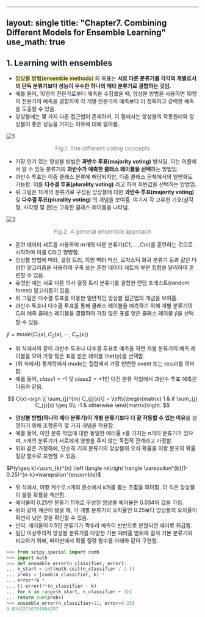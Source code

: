 
---
layout: single
title:  "Chapter7. Combining Different Models for Ensemble Learning"
use_math: true
---

## 1. Learning with ensembles

* <mark style='background-color: #fff5b1'>앙상블 방법(ensemble methods)</mark> 의 목표는 **서로 다른 분류기를 각각의 개별로서의 단독 분류기보다 성능이 우수한 하나의 메타 분류기로 결합하는 것임.**
* 예를 들어, 10명의 전문가로부터 예측을 수집했을 때, 앙상블 방법을 사용하면 10명의 전문가의 예측을 결합하여 각 개별 전문가의 예측보다 더 정확하고 강력한 예측을 도출할 수 있음.
* 앙상블에는 몇 가지 다른 접근법이 존재하며, 이 절에서는 앙상블의 작동원리와 앙상블이 좋은 성능을 가지는 이유에 대해 알아봄.

![1](https://user-images.githubusercontent.com/113302607/196036804-692b08c3-42ca-4355-ae6b-753ef2eee333.png)
<figcaption style="text-align:center; font-size:15px; color:#808080">
Fig.1. The different voting concepts
</figcaption>

* 가장 인기 있는 앙상블 방법은 **과반수 투표(majority voting)** 방식임. 이는 이름에서 알 수 있듯 분류기의 **과반수가 예측한 클래스 레이블을 선택**하는 방법임.
* 과반수 투표는 이중 클래스 분류에 해당되지만, 다중 클래스 문제에서의 일반화도 가능함. 이를 **다수결 투표(plurality voting)** 라고 하며 최빈값을 선택하는 방법임. 
* 위 그림은 10개의 분류기로 구성된 앙상블에 대한 **과반수 투표(majority voting)** 및 **다수결 투표(plurality voting)** 의 개념을 보여줌. 여기서 각 고유한 기호(삼각형, 사각형 및 원)는 고유한 클래스 레이블을 나타냄.

![2](https://user-images.githubusercontent.com/113302607/196036808-cffb8eab-bacd-4751-a7d6-f2f5813b6c06.png)
<figcaption style="text-align:center; font-size:15px; color:#808080">
Fig.2. A general ensemble approach
</figcaption>

* 훈련 데이터 세트를 사용하여 $m$개의 다른 분류기$(C1, ..., Cm)$를 훈련하는 것으로 시작하며 이를 C라고 명명함. 
* 앙상블 방법에 따라, 결정 트리, 지원 벡터 머신, 로지스틱 회귀 분류기 등과 같은 다양한 알고리즘을 사용하여 구축 또는 훈련 데이터 세트의 부분 집합을 달리하여 훈련할 수 있음.
* 유명한 예는 서로 다른 의사 결정 트리 분류기를 결합한 랜덤 포레스트(random forest) 알고리듬이 있음.
* 위 그림은 다수결 투표를 이용한 일반적인 앙상블 접근법의 개념을 보여줌.
* 과반수 투표나 다수결 투표를 통해 클래스 레이블을 예측하기 위해 개별 분류기의 $C_{j}$의 예측 클래스 레이블을 결합하여 가장 많은 표를 얻은 클래스 레이블 $\hat{y}$을 선택할 수 있음.

$\hat{y} = mode\{C_{1}(x),C_{2}(x),\cdots,C_{m}(x)\}$

* 위 식에서와 같이 과반수 투표나 다수결 투표로 예측을 하면 개별 분류기의 예측 레이블을 모아 가장 많은 표를 받은 레이블 \hat{y}을 선택함.
* (위 식에서) 통계학에서 mode는 집합에서 가장 빈번한 event 또는 result를 의미함.
* 예를 들어, $class1 = –1$  및 $class2 = +1$인 이진 분류 작업에서 과반수 투표 예측은 다음과 같음.

$$ C(x)=sign \[ \sum_{j}^{m} C_{j}(x)\] = \left\{\begin{matrix}
1 & if \sum_{j} C_{j}(x) \geq 0\\ 
-1 & otherwise
\end{matrix}\right. $$ 

* **앙상블 방법(하나의 메타 분류기)이 개별 분류기보다 더 잘 작동할 수 있는 이유**를 설명하기 위해 조합론의 몇 가지 개념을 적용함.
* 예를 들어, 이진 분류 작업에 대한 동일한 에러율 $\varepsilon$를 가지는 $n$개의 분류기가 있으며, $n$개의 분류기가 서로에게 영향을 주지 않는 독립적 관계라고 가정함.
* 위와 같은 가정하에, 단순히 기저 분류기의 앙상블의 오차 확률을 이항 분포의 확률 질량 함수로 표현할 수 있음.

$P(y\geq k)=\sum_{k}^{n} \left \langle nk\right \rangle \varepsilon^{k}(1-0.25)^{n-k}=\varepsilon^{ensemble}$

* 위 식에서, 이항 계수로 $n$개의 원소에서 $k$개를 뽑는 조합을 의미함. 이 식은 앙상블이 틀릴 확률을 계산함. 
* 에러율이 $0.25$인 분류기 $11$개로 구성된 앙상블 에러율은 $0.034$의 값을 가짐.
* 위와 같이 계산이 됐을 때, 각 개별 분류기의 오차율인 $0.25$보다 앙상블의 오차율이 확연히 낮은 것을 확인할 수 있음.
* 만약, 에러율이 $0.5$인 분류기가 짝수라 예측이 반반으로 분할되면 에러로 취급됨.
* 일단 이상주의적 앙상블 분류기를 다양한 기본 에러율 범위에 걸쳐 기본 분류기와 비교하기 위해, 파이썬에서 확률 질량 함수를 아래와 같이 구현함. 

```python
>>> from scipy.special import comb
>>> import math
>>> def ensemble_error(n_classifier, error):
... k_start = int(math.ceil(n_classifier / 2.))
... probs = [comb(n_classifier, k) *
... error**k *
... (1-error)**(n_classifier - k)
... for k in range(k_start, n_classifier + 1)]
... return sum(probs)
>>> ensemble_error(n_classifier=11, error=0.25)
0.03432750701904297
```
